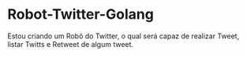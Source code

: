 # Robot-Twitter-Golang
Estou criando um  Robô do Twitter, o qual será capaz de realizar Tweet, listar Twitts e Retweet de algum tweet. 
